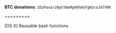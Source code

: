   **BTC donations**: `1DzPaoarz8pCV8wMg96hAGYgW2coJd798K`

=========

(OS X) Reusable bash functions

